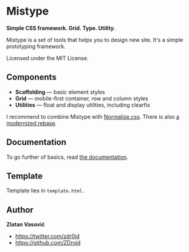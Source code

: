 # Mistype

**Simple CSS framework. Grid. Type. Utility.**

Mistype is a set of tools that helps you to design new site. It's a simple
prototyping framework.

Licensed under the MIT License.

## Components

* **Scaffolding** — basic element styles
* **Grid** — mobile-first container, row and column styles
* **Utilities** — float and display utilities, including clearfix

I recommend to combine Mistype with
[Normalize.css](https://github.com/necolas/normalize.css). There is also
[a modernized rebase](https://github.com/ZDroid/sanitize.css).

## Documentation

To go further of basics, read
[the documentation](https://github.com/ZDroid/mistype/wiki).

## Template

Template lies in `template.html`.

## Author

**Zlatan Vasović**

* <https://twitter.com/zdr0id>
* <https://github.com/ZDroid>
